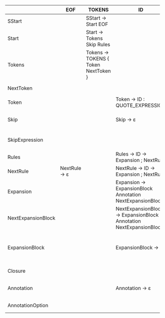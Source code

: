 |                    | EOF           | TOKENS                               | ID                                                                 | SKIP                                             | QUOTE_EXPRESSION                     | \,                                                  | \{                                                    | \}                  | \:  | \;                      | ->  | \<                                                                 | \>  | \(                                                                         | \)                      | \*           | \+           | LAST                     |
|--------------------|---------------|--------------------------------------|--------------------------------------------------------------------|--------------------------------------------------|--------------------------------------|-----------------------------------------------------|-------------------------------------------------------|---------------------|-----|-------------------------|-----|--------------------------------------------------------------------|-----|----------------------------------------------------------------------------|-------------------------|--------------|--------------|--------------------------|
| SStart             |               | SStart -> Start EOF                  |                                                                    |                                                  |                                      |                                                     |                                                       |                     |     |                         |     |                                                                    |     |                                                                            |                         |              |              |                          |
| Start              |               | Start -> Tokens Skip Rules           |                                                                    |                                                  |                                      |                                                     |                                                       |                     |     |                         |     |                                                                    |     |                                                                            |                         |              |              |                          |
| Tokens             |               | Tokens -> TOKENS { Token NextToken } |                                                                    |                                                  |                                      |                                                     |                                                       |                     |     |                         |     |                                                                    |     |                                                                            |                         |              |              |                          |
| NextToken          |               |                                      |                                                                    |                                                  |                                      | NextToken -> , Token NextToken                      |                                                       | NextToken -> ε      |     |                         |     |                                                                    |     |                                                                            |                         |              |              |                          |
| Token              |               |                                      | Token -> ID : QUOTE_EXPRESSION                                     |                                                  |                                      |                                                     |                                                       |                     |     |                         |     |                                                                    |     |                                                                            |                         |              |              |                          |
| Skip               |               |                                      | Skip -> ε                                                          | Skip -> SKIP { QUOTE_EXPRESSION SkipExpression } |                                      |                                                     |                                                       |                     |     |                         |     |                                                                    |     |                                                                            |                         |              |              |                          |
| SkipExpression     |               |                                      |                                                                    |                                                  |                                      | SkipExpression -> , QUOTE_EXPRESSION SkipExpression |                                                       | SkipExpression -> ε |     |                         |     |                                                                    |     |                                                                            |                         |              |              |                          |
| Rules              |               |                                      | Rules -> ID -> Expansion ; NextRule                                |                                                  |                                      |                                                     |                                                       |                     |     |                         |     |                                                                    |     |                                                                            |                         |              |              |                          |
| NextRule           | NextRule -> ε |                                      | NextRule -> ID -> Expansion ; NextRule                             |                                                  |                                      |                                                     |                                                       |                     |     |                         |     |                                                                    |     |                                                                            |                         |              |              |                          |
| Expansion          |               |                                      | Expansion -> ExpansionBlock Annotation NextExpansionBlock          |                                                  |                                      |                                                     |                                                       |                     |     | Expansion -> ε          |     | Expansion -> ExpansionBlock Annotation NextExpansionBlock          |     | Expansion -> ExpansionBlock Annotation NextExpansionBlock                  |                         |              |              |                          |
| NextExpansionBlock |               |                                      | NextExpansionBlock -> ExpansionBlock Annotation NextExpansionBlock |                                                  |                                      |                                                     | NextExpansionBlock -> ε                               |                     |     | NextExpansionBlock -> ε |     | NextExpansionBlock -> ExpansionBlock Annotation NextExpansionBlock |     | NextExpansionBlock -> ExpansionBlock Annotation NextExpansionBlock         | NextExpansionBlock -> ε |              |              |                          |
| ExpansionBlock     |               |                                      | ExpansionBlock -> ID                                               |                                                  |                                      |                                                     |                                                       |                     |     |                         |     | ExpansionBlock -> < ID >                                           |     | ExpansionBlock -> ( ExpansionBlock Annotation NextExpansionBlock ) Closure |                         |              |              |                          |
| Closure            |               |                                      |                                                                    |                                                  |                                      |                                                     |                                                       |                     |     |                         |     |                                                                    |     |                                                                            |                         | Closure -> * | Closure -> + |                          |
| Annotation         |               |                                      | Annotation -> ε                                                    |                                                  |                                      |                                                     | Annotation -> { QUOTE_EXPRESSION : AnnotationOption } |                     |     | Annotation -> ε         |     | Annotation -> ε                                                    |     | Annotation -> ε                                                            | Annotation -> ε         |              |              |                          |
| AnnotationOption   |               |                                      |                                                                    |                                                  | AnnotationOption -> QUOTE_EXPRESSION |                                                     |                                                       |                     |     |                         |     |                                                                    |     |                                                                            |                         |              |              | AnnotationOption -> LAST |

